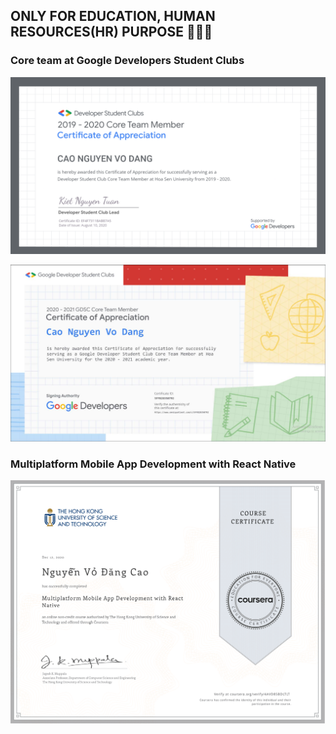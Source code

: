 ## ONLY FOR EDUCATION, HUMAN RESOURCES(HR) PURPOSE 👨🏻‍💻

### Core team at Google Developers Student Clubs

![GDSC Core team 2020](./DSCCoreteam-Certificate2020.png)

![GDSC Core team 2021](./DSCCoreteam-Certificate2021.jpg)

### Multiplatform Mobile App Development with React Native

![React native](./CourseraReactNative.png)



